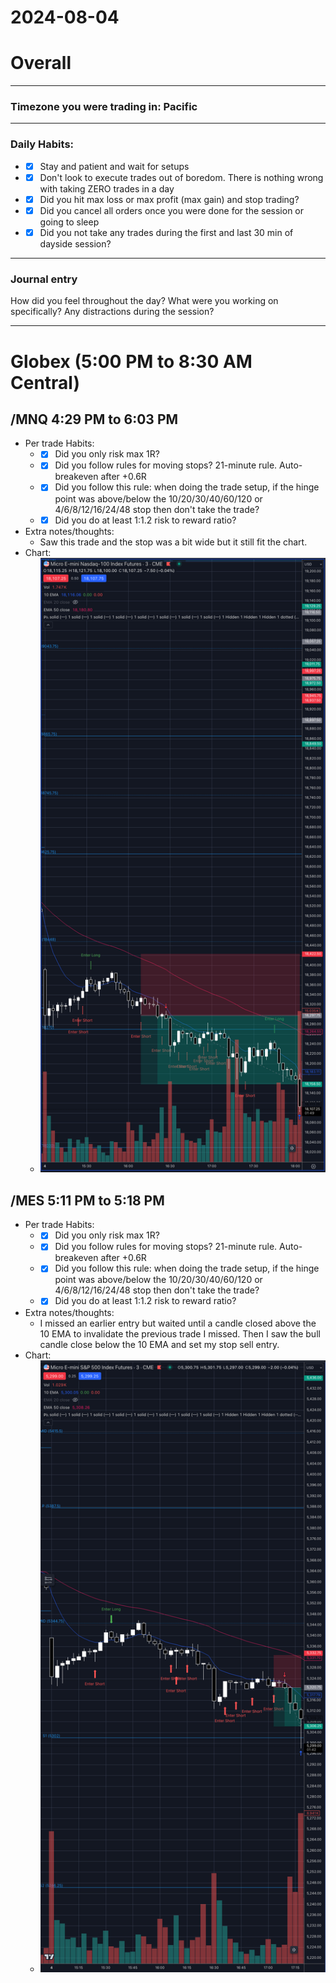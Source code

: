 # 2024-08-04

# Overall
_____
### Timezone you were trading in: Pacific
_____
### Daily Habits:
- - [x] Stay and patient and wait for setups
- - [x] Don't look to execute trades out of boredom. There is nothing wrong with taking ZERO trades in a day
- - [x] Did you hit max loss or max profit (max gain) and stop trading?
- - [x] Did you cancel all orders once you were done for the session or going to sleep
- - [x] Did you not take any trades during the first and last 30 min of dayside session?
_____ 

### Journal entry
How did you feel throughout the day? What were you working on specifically? Any distractions during the session?
_____


# Globex (5:00 PM to 8:30 AM Central)
## /MNQ 4:29 PM to 6:03 PM
- Per trade Habits:
  - - [x] Did you only risk max 1R?
  - - [x] Did you follow rules for moving stops? 21-minute rule. Auto-breakeven after +0.6R
  - - [x] Did you follow this rule: when doing the trade setup, if the hinge point was above/below the 10/20/30/40/60/120 or 4/6/8/12/16/24/48 stop then don't take the trade?
  - - [x] Did you do at least 1:1.2 risk to reward ratio?
- Extra notes/thoughts:
  - Saw this trade and the stop was a bit wide but it still fit the chart.
- Chart:
  - ![Chart](charts/Screen%20Shot%202024-08-04%20at%2019.04.11.png?raw=true)
 
## /MES 5:11 PM to 5:18 PM
- Per trade Habits:
  - - [x] Did you only risk max 1R?
  - - [x] Did you follow rules for moving stops? 21-minute rule. Auto-breakeven after +0.6R
  - - [x] Did you follow this rule: when doing the trade setup, if the hinge point was above/below the 10/20/30/40/60/120 or 4/6/8/12/16/24/48 stop then don't take the trade?
  - - [x] Did you do at least 1:1.2 risk to reward ratio?
- Extra notes/thoughts:
  - I missed an earlier entry but waited until a candle closed above the 10 EMA to invalidate the previous trade I missed. Then I saw the bull candle close below the 10 EMA and set my stop sell entry.
- Chart:
  - ![Chart](charts/Screen%20Shot%202024-08-04%20at%2019.04.18.png?raw=true)

